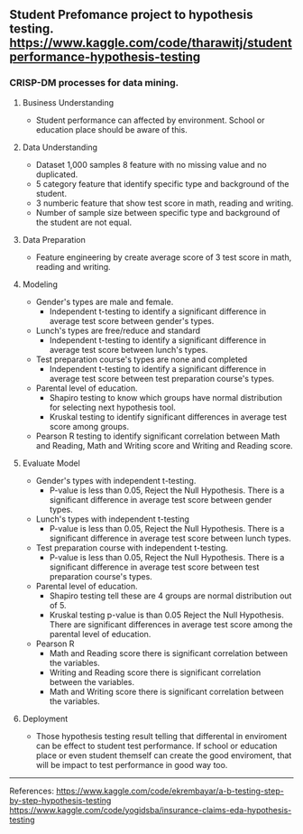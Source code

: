 **Student Prefomance project** to hypothesis testing.
https://www.kaggle.com/code/tharawitj/studentperformance-hypothesis-testing
---
### CRISP-DM processes for data mining.
1. Business Understanding
    * Student performance can affected by environment. School or education place should be aware of this.

2. Data Understanding
    * Dataset 1,000 samples 8 feature with no missing value and no duplicated.
    * 5 category feature that identify specific type and background of the student.
    * 3 numberic feature that show test score in math, reading and writing.
    * Number of sample size between specific type and background of the student are not equal.
    
3. Data Preparation
    * Feature engineering by create average score of 3 test score in math, reading and writing.

4. Modeling
    * Gender's types are male and female.
        * Independent t-testing to identify a significant difference in average test score between gender's types.
    * Lunch's types are free/reduce and standard
        * Independent t-testing to identify a significant difference in average test score between lunch's types.
    * Test preparation course's types are none and completed
        * Independent t-testing to identify a significant difference in average test score between test preparation course's types.
    * Parental level of education.
        * Shapiro testing to know which groups have normal distribution for selecting next hypothesis tool.
        * Kruskal testing to identify significant differences in average test score among groups.
    * Pearson R testing to identify significant correlation between Math and Reading, Math and Writing score and Writing and Reading score.

5. Evaluate Model
    * Gender's types with independent t-testing.
        * P-value is less than 0.05, Reject the Null Hypothesis. There is a significant difference in average test score between gender types.
    * Lunch's types with independent t-testing
        * P-value is less than 0.05, Reject the Null Hypothesis. There is a significant difference in average test score between lunch types.
    * Test preparation course with independent t-testing.
        * P-value is less than 0.05, Reject the Null Hypothesis. There is a significant difference in average test score between test preparation course's types.
    * Parental level of education.
        * Shapiro testing tell these are 4 groups are normal distribution out of 5. 
        * Kruskal testing p-value is than 0.05
        Reject the Null Hypothesis. There are significant differences in average test score among the parental level of education.
    * Pearson R 
        * Math and Reading score there is significant correlation between the variables.
        * Writing and Reading score there is significant correlation between the variables.
        * Math and Writing score there is significant correlation between the variables.


6. Deployment
    * Those hypothesis testing result telling that differental in enviroment can be effect to student test performance. If school or education place or even student themself can create the good enviroment, that will be impact to test performance in good way too.

---
References:
https://www.kaggle.com/code/ekrembayar/a-b-testing-step-by-step-hypothesis-testing
https://www.kaggle.com/code/yogidsba/insurance-claims-eda-hypothesis-testing
